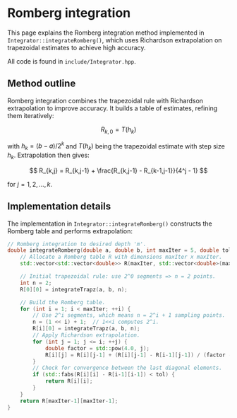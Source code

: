 # Romberg integration

This page explains the Romberg integration method implemented in `Integrator::integrateRomberg()`, which uses Richardson extrapolation on trapezoidal estimates to achieve high accuracy.

All code is found in `include/Integrator.hpp`.

## Method outline 

Romberg integration combines the trapezoidal rule with Richardson extrapolation to improve accuracy. It builds a table of estimates, refining them iteratively:

$$
R_{k,0}=T(h_k)
$$

with $h_k=(b-a)/2^k$ and $T(h_k)$ being the trapezoidal estimate with step size $h_k$. Extrapolation then gives:

$$
R_{k,j} = R_{k,j-1} + \frac{R_{k,j-1} - R_{k-1,j-1}}{4^j - 1}
$$

for $j=1,2,\ldots,k$.

## Implementation details

The implementation in `Integrator::integrateRomberg()` constructs the Romberg table and performs extrapolation:

```cpp
// Romberg integration to desired depth 'm'.
double integrateRomberg(double a, double b, int maxIter = 5, double tol = 1e-12) const {
    // Allocate a Romberg table R with dimensions maxIter x maxIter.
    std::vector<std::vector<double>> R(maxIter, std::vector<double>(maxIter, 0.0));

    // Initial trapezoidal rule: use 2^0 segments => n = 2 points.
    int n = 2;
    R[0][0] = integrateTrapz(a, b, n);

    // Build the Romberg table.
    for (int i = 1; i < maxIter; ++i) {
        // Use 2^i segments, which means n = 2^i + 1 sampling points.
        n = (1 << i) + 1;  // 1<<i computes 2^i.
        R[i][0] = integrateTrapz(a, b, n);
        // Apply Richardson extrapolation.
        for (int j = 1; j <= i; ++j) {
            double factor = std::pow(4.0, j);
            R[i][j] = R[i][j-1] + (R[i][j-1] - R[i-1][j-1]) / (factor - 1.0);
        }
        // Check for convergence between the last diagonal elements.
        if (std::fabs(R[i][i] - R[i-1][i-1]) < tol) {
            return R[i][i];
        }
    }
    return R[maxIter-1][maxIter-1];
}
```